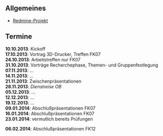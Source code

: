 ## Allgemeines

-   [Redmine-Projekt](https://redmine.cs.hm.edu/projects/wise201314-braun-webtechniken-design)

## Termine

**10.10.2013**: Kickoff  
**17.10.2013**: Vortrag 3D-Drucker, Treffen FK07  
**24.10.2013**: Arbeitstreffen nur FK07  
**31.10.2013**: Vorträge Recherchephase, Themen- und Gruppenfestlegung  
**07.11.2013**: ...  
**14.11.2013**: ...  
**21.11.2013**: Zwischenpräsentationen  
**28.11.2013**: *Dienstreise OB*  
**05.12.2013**: ...  
**12.12.2013**: ...  
**19.12.2013**: ...  
**09.01.2014**: Abschlußpräsentationen FK07  
**16.01.2014**: Abschlußpräsentationen FK07  
**23.01.2014**: vermutlich bereits Prüfungen  

**06.02.2014**: Abschlußpräsentationen FK12  


